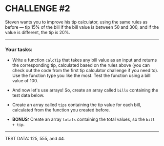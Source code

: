 # CHALLENGE #2


Steven wants you to improve his tip calculator, using the same rules as before — tip 15% of the bill if the bill value is between 50 and 300, and if the value is different, the tip is 20%.

---
### Your tasks:

- Write a function `calcTip` that takes any bill value as an input and returns the corresponding tip, calculated based on the rules above (you can check out the code from the first tip calculator challenge if you need to). Use the function type you like the most. Test the function using a bill value of 100.

- And now let's use arrays! So, create an array called `bills` containing the test data below.

- Create an array called `tips` containing the tip value for each bill, calculated from the function you created before.

- **BONUS:** Create an array `totals` containing the total values, so the `bill + tip`.

---

TEST DATA: 125, 555, and 44.